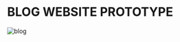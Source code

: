 # BLOG WEBSITE PROTOTYPE
![blog](https://user-images.githubusercontent.com/78648366/216787457-12edc907-6eb3-46de-9e9d-9904d8e028e1.gif)

